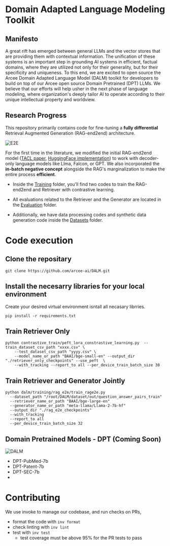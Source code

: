 # Domain Adapted Language Modeling Toolkit

## Manifesto

A great rift has emerged between general LLMs and the vector stores that are providing them with contextual information. The unification of these systems is an important step in grounding AI systems in efficient, factual domains, where they are utilized not only for their generality, but for their specificity and uniqueness. To this end, we are excited to open source the Arcee Domain Adapted Language Model (DALM) toolkit for developers to build on top of our Arcee open source Domain Pretrained (DPT) LLMs. We believe that our efforts will help usher in the next phase of language modeling, where organization's deeply tailor AI to operate according to their unique intellectual property and worldview. 

## Research Progress

This repository primarily contains code for fine-tuning a **fully differential** Retrieval Augmented Generation (RAG-end2end) architecture. 

![E2E](https://i.imgur.com/SDoY0oq.png)

For the first time in the literature, we modified the initial RAG-end2end model ([TACL paper](https://aclanthology.org/2023.tacl-1.1/), [HuggingFace implementation](https://github.com/huggingface/transformers/tree/main/examples/research_projects/rag-end2end-retriever)) to work with decoder-only language models like Llma, Falcon, or GPT. We also incorporated the **in-batch negative concept** alongside the RAG's marginalization to make the entire process **efficient**.

- Inside the [Training](https://github.com/arcee-ai/DALM/tree/main/Training) folder, you'll find two codes to train the RAG-end2end and Retriever with contrastive learning.

- All evaluations related to the Retriever and the Generator are located in the [Evaluation](https://github.com/arcee-ai/DALM/tree/main/Evaluation) folder.

- Additionally, we have data processing codes and synthetic data generation code inside the [Datasets](https://github.com/arcee-ai/DALM/tree/main/Datasets) folder.

# Code execution

## Clone the repositary
`git clone https://github.com/arcee-ai/DALM.git`

## Install the necesarry libraries for your local environment
Create your desired virtual environment isntall all necasary librries.
```
pip install -r requirements.txt
```

## Train Retriever Only
```
python contrastive_train/peft_lora_constrastive_learning.py  --train_dataset_csv_path "xxxx.csv" \
    --test_dataset_csv_path "yyyy.csv" \
    --model_name_or_path "BAAI/bge-small-en" --output_dir "./retriever_only_checkpoints" --use_peft  \
    --with_tracking --report_to all --per_device_train_batch_size 30
```

## Train Retriever and Generator Jointly
```
python dalm/training/rag_e2e/train_rage2e.py
  --dataset_path "/root/DALM/dataset/out/question_answer_pairs_train"
  --retriever_name_or_path "BAAI/bge-large-en"
  --generator_name_or_path "meta-llama/Llama-2-7b-hf"
  --output_dir "./rag_e2e_checkpoints"
  --with_tracking
  --report_to all
  --per_device_train_batch_size 32
```

## Domain Pretrained Models - DPT (Coming Soon)

![DALM](https://i.imgur.com/rqW405I.png)

* DPT-PubMed-7b
* DPT-Patent-7b
* DPT-SEC-7b
* 
# Contributing
We use invoke to manage our codebase, and run checks on PRs,

* format the code with `inv format`
* check linting with `inv lint`
* test with `inv test`
  * test coverage must be above 95% for the PR tests to pass

